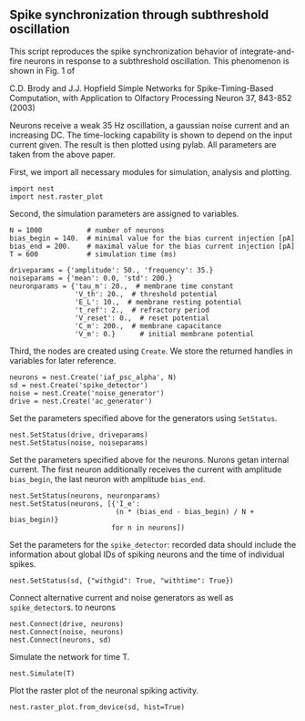 

    
    
    
Spike synchronization through subthreshold oscillation
------------------------------------------------------

This script reproduces the spike synchronization behavior
of integrate-and-fire neurons in response to a subthreshold
oscillation. This phenomenon is shown in Fig. 1 of

  C.D. Brody and J.J. Hopfield
  Simple Networks for Spike-Timing-Based Computation,
  with Application to Olfactory Processing
  Neuron 37, 843-852 (2003)

Neurons receive a weak 35 Hz oscillation, a gaussian noise current
and an increasing DC. The time-locking capability is shown to
depend on the input current given. The result is then plotted using
pylab. All parameters are taken from the above paper.

    
First, we import all necessary modules for simulation, analysis and
plotting.

    
    import nest
    import nest.raster_plot
    
Second, the simulation parameters are assigned to variables.

    
    N = 1000           # number of neurons
    bias_begin = 140.  # minimal value for the bias current injection [pA]
    bias_end = 200.    # maximal value for the bias current injection [pA]
    T = 600            # simulation time (ms)
    
    driveparams = {'amplitude': 50., 'frequency': 35.}
    noiseparams = {'mean': 0.0, 'std': 200.}
    neuronparams = {'tau_m': 20.,  # membrane time constant
                    'V_th': 20.,  # threshold potential
                    'E_L': 10.,  # membrane resting potential
                    't_ref': 2.,  # refractory period
                    'V_reset': 0.,  # reset potential
                    'C_m': 200.,  # membrane capacitance
                    'V_m': 0.}      # initial membrane potential
    
Third, the nodes are created using `Create`. We store the returned
handles in variables for later reference.

    
    neurons = nest.Create('iaf_psc_alpha', N)
    sd = nest.Create('spike_detector')
    noise = nest.Create('noise_generator')
    drive = nest.Create('ac_generator')
    
Set the parameters specified above for the generators using `SetStatus`.

    
    nest.SetStatus(drive, driveparams)
    nest.SetStatus(noise, noiseparams)
    
Set the parameters specified above for the neurons. Nurons getan internal
current. The first neuron additionally receives the current with amplitude
``bias_begin``, the last neuron with amplitude ``bias_end``.

    
    nest.SetStatus(neurons, neuronparams)
    nest.SetStatus(neurons, [{'I_e':
                              (n * (bias_end - bias_begin) / N + bias_begin)}
                             for n in neurons])
    
Set the parameters for the `spike_detector`: recorded data should include
the information about global IDs of spiking neurons and the time of
individual spikes.

    
    nest.SetStatus(sd, {"withgid": True, "withtime": True})
    
Connect alternative current and noise generators as well as `spike_detector`s.
to neurons

    
    nest.Connect(drive, neurons)
    nest.Connect(noise, neurons)
    nest.Connect(neurons, sd)
    
Simulate the network for time T.

    
    nest.Simulate(T)
    
Plot the raster plot of the neuronal spiking activity.

    
    nest.raster_plot.from_device(sd, hist=True)
    
    



